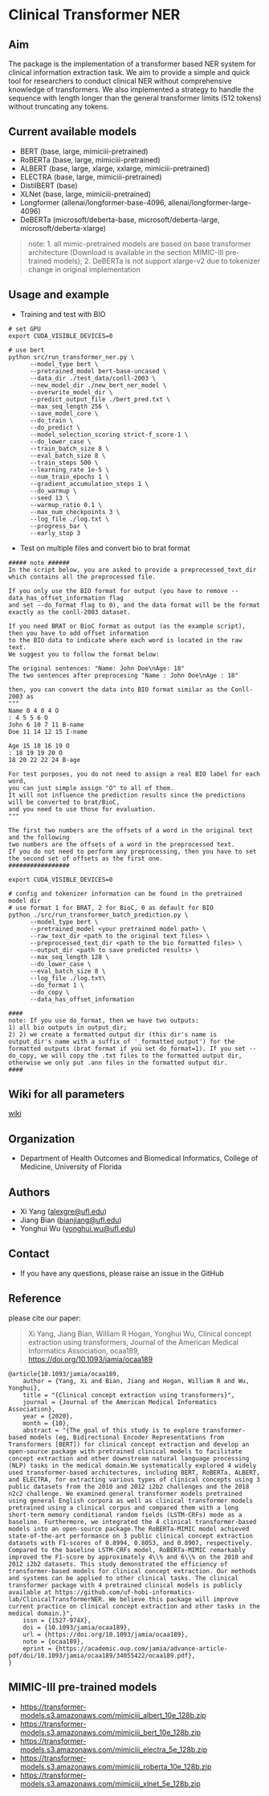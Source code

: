 # Clinical Transformer NER

## Aim
The package is the implementation of a transformer based NER system for clinical information extraction task. We aim to provide a simple and quick tool for researchers to conduct clinical NER without comprehensive knowledge of transformers. We also implemented a strategy to handle the sequence with length longer than the general transformer limits (512 tokens) without truncating any tokens.

## Current available models
- BERT (base, large, mimiciii-pretrained)
- RoBERTa (base, large, mimiciii-pretrained)
- ALBERT (base, large, xlarge, xxlarge, mimiciii-pretrained)
- ELECTRA (base, large, mimiciii-pretrained)
- DistilBERT (base)
- XLNet (base, large, mimiciii-pretrained)
- Longformer (allenai/longformer-base-4096, allenai/longformer-large-4096)
- DeBERTa (microsoft/deberta-base, microsoft/deberta-large, microsoft/deberta-xlarge)
> note: 1. all mimic-pretrained models are based on base transformer architecture (Download is available in the section MIMIC-III pre-trained models); 2. DeBERTa is not support xlarge-v2 due to tokenizer change in original implementation

## Usage and example
- Training and test with BIO 

```shell script
# set GPU
export CUDA_VISIBLE_DEVICES=0

# use bert
python src/run_transformer_ner.py \
      --model_type bert \
      --pretrained_model bert-base-uncased \
      --data_dir ./test_data/conll-2003 \
      --new_model_dir ./new_bert_ner_model \
      --overwrite_model_dir \
      --predict_output_file ./bert_pred.txt \
      --max_seq_length 256 \
      --save_model_core \
      --do_train \
      --do_predict \
      --model_selection_scoring strict-f_score-1 \
      --do_lower_case \
      --train_batch_size 8 \
      --eval_batch_size 8 \
      --train_steps 500 \
      --learning_rate 1e-5 \
      --num_train_epochs 1 \
      --gradient_accumulation_steps 1 \
      --do_warmup \
      --seed 13 \
      --warmup_ratio 0.1 \
      --max_num_checkpoints 3 \
      --log_file ./log.txt \
      --progress_bar \
      --early_stop 3
```

- Test on multiple files and convert bio to brat format

```shell script
##### note ######
In the script below, you are asked to provide a preprocessed_text_dir which contains all the preprocessed file.

If you only use the BIO format for output (you have to remove --data_has_offset_information flag
and set --do_format flag to 0), and the data format will be the format exactly as the conll-2003 dataset.

If you need BRAT or BioC format as output (as the example script), then you have to add offset information 
to the BIO data to indicate where each word is located in the raw text. 
We suggest you to follow the format below:

The original sentences: "Name: John Doe\nAge: 18"
The two sentences after preprocesing "Name : John Doe\nAge : 18"

then, you can convert the data into BIO format similar as the Conll-2003 as
"""
Name 0 4 0 4 O
: 4 5 5 6 O
John 6 10 7 11 B-name
Doe 11 14 12 15 I-name

Age 15 18 16 19 O
: 18 19 19 20 O
18 20 22 22 24 B-age

For test purposes, you do not need to assign a real BIO label for each word, 
you can just simple assign "O" to all of them. 
It will not influence the prediction results since the predictions will be converted to brat/BioC, 
and you need to use those for evaluation.
"""

The first two numbers are the offsets of a word in the original text and the following 
two numbers are the offsets of a word in the preprocessed text. 
If you do not need to perform any preprocessing, then you have to set the second set of offsets as the first one.
#################

export CUDA_VISIBLE_DEVICES=0

# config and tokenizer information can be found in the pretrained model dir
# use format 1 for BRAT, 2 for BioC, 0 as default for BIO
python ./src/run_transformer_batch_prediction.py \
      --model_type bert \
      --pretrained_model <your pretrained model path> \
      --raw_text_dir <path to the original text files> \
      --preprocessed_text_dir <path to the bio formatted files> \
      --output_dir <path to save predicted results> \
      --max_seq_length 128 \
      --do_lower_case \
      --eval_batch_size 8 \
      --log_file ./log.txt\
      --do_format 1 \
      --do_copy \
      --data_has_offset_information

####
note: If you use do_format, then we have two outputs: 
1) all bio outputs in output_dir; 
2) 2) we create a formatted output dir (this dir's name is output_dir's name with a suffix of '_formatted_output') for the formatted outputs (brat format if you set do_format=1). If you set --do_copy, we will copy the .txt files to the formatted output dir, otherwise we only put .ann files in the formatted output dir.
####
```

## Wiki for all parameters
[wiki](https://github.com/uf-hobi-informatics-lab/ClinicalTransformerNER/wiki/Parameters)

## Organization
- Department of Health Outcomes and Biomedical Informatics, College of Medicine, University of Florida

## Authors
- Xi Yang (alexgre@ufl.edu)
- Jiang Bian (bianjiang@ufl.edu)
- Yonghui Wu (yonghui.wu@ufl.edu)

## Contact
- If you have any questions, please raise an issue in the GitHub

## Reference
please cite our paper:
> Xi Yang, Jiang Bian, William R Hogan, Yonghui Wu, Clinical concept extraction using transformers, Journal of the American Medical Informatics Association, ocaa189, https://doi.org/10.1093/jamia/ocaa189

```
@article{10.1093/jamia/ocaa189,
    author = {Yang, Xi and Bian, Jiang and Hogan, William R and Wu, Yonghui},
    title = "{Clinical concept extraction using transformers}",
    journal = {Journal of the American Medical Informatics Association},
    year = {2020},
    month = {10},
    abstract = "{The goal of this study is to explore transformer-based models (eg, Bidirectional Encoder Representations from Transformers [BERT]) for clinical concept extraction and develop an open-source package with pretrained clinical models to facilitate concept extraction and other downstream natural language processing (NLP) tasks in the medical domain.We systematically explored 4 widely used transformer-based architectures, including BERT, RoBERTa, ALBERT, and ELECTRA, for extracting various types of clinical concepts using 3 public datasets from the 2010 and 2012 i2b2 challenges and the 2018 n2c2 challenge. We examined general transformer models pretrained using general English corpora as well as clinical transformer models pretrained using a clinical corpus and compared them with a long short-term memory conditional random fields (LSTM-CRFs) mode as a baseline. Furthermore, we integrated the 4 clinical transformer-based models into an open-source package.The RoBERTa-MIMIC model achieved state-of-the-art performance on 3 public clinical concept extraction datasets with F1-scores of 0.8994, 0.8053, and 0.8907, respectively. Compared to the baseline LSTM-CRFs model, RoBERTa-MIMIC remarkably improved the F1-score by approximately 4\\% and 6\\% on the 2010 and 2012 i2b2 datasets. This study demonstrated the efficiency of transformer-based models for clinical concept extraction. Our methods and systems can be applied to other clinical tasks. The clinical transformer package with 4 pretrained clinical models is publicly available at https://github.com/uf-hobi-informatics-lab/ClinicalTransformerNER. We believe this package will improve current practice on clinical concept extraction and other tasks in the medical domain.}",
    issn = {1527-974X},
    doi = {10.1093/jamia/ocaa189},
    url = {https://doi.org/10.1093/jamia/ocaa189},
    note = {ocaa189},
    eprint = {https://academic.oup.com/jamia/advance-article-pdf/doi/10.1093/jamia/ocaa189/34055422/ocaa189.pdf},
}
```

## MIMIC-III pre-trained models
- https://transformer-models.s3.amazonaws.com/mimiciii_albert_10e_128b.zip
- https://transformer-models.s3.amazonaws.com/mimiciii_bert_10e_128b.zip
- https://transformer-models.s3.amazonaws.com/mimiciii_electra_5e_128b.zip
- https://transformer-models.s3.amazonaws.com/mimiciii_roberta_10e_128b.zip
- https://transformer-models.s3.amazonaws.com/mimiciii_xlnet_5e_128b.zip
